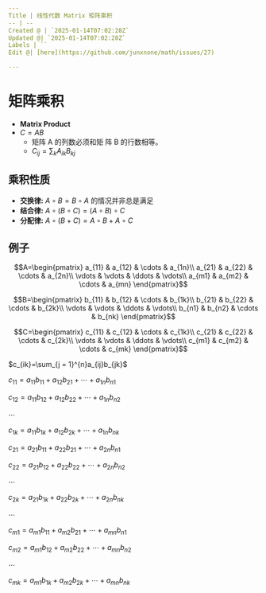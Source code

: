 ```yaml
---
Title | 线性代数 Matrix 矩阵乘积
-- | --
Created @ | `2025-01-14T07:02:28Z`
Updated @| `2025-01-14T07:02:28Z`
Labels | ``
Edit @| [here](https://github.com/junxnone/math/issues/27)

---
```

# 矩阵乘积
- **Matrix Product** 
- $C = AB$ 
  - 矩阵 A 的列数必须和矩 阵 B 的行数相等。
  - $C_{ij}=\sum_{k}A_{ik}B_{k j}$

## 乘积性质

- **交换律:** $A \circ B = B \circ A$ 的情况并非总是满足
- **结合律:** $A \circ (B \circ C) = (A \circ B) \circ C$
- **分配律:** $A \circ (B + C) = A \circ B + A \circ C$

## 例子

$$A=\begin{pmatrix}
a_{11} & a_{12} & \cdots & a_{1n}\\
a_{21} & a_{22} & \cdots & a_{2n}\\
\vdots & \vdots & \ddots & \vdots\\
a_{m1} & a_{m2} & \cdots & a_{mn}
\end{pmatrix}$$


$$B=\begin{pmatrix}
b_{11} & b_{12} & \cdots & b_{1k}\\
b_{21} & b_{22} & \cdots & b_{2k}\\
\vdots & \vdots & \ddots & \vdots\\
b_{n1} & b_{n2} & \cdots & b_{nk}
\end{pmatrix}$$

$$C=\begin{pmatrix}
c_{11} & c_{12} & \cdots & c_{1k}\\
c_{21} & c_{22} & \cdots & c_{2k}\\
\vdots & \vdots & \ddots & \vdots\\
c_{m1} & c_{m2} & \cdots & c_{mk}
\end{pmatrix}$$

$c_{ik}=\sum_{j = 1}^{n}a_{ij}b_{jk}$

$c_{11}=a_{11}b_{11}+a_{12}b_{21}+\cdots + a_{1n}b_{n1}$

$c_{12}=a_{11}b_{12}+a_{12}b_{22}+\cdots + a_{1n}b_{n2}$

$\cdots$

$c_{1k}=a_{11}b_{1k}+a_{12}b_{2k}+\cdots + a_{1n}b_{nk}$


$c_{21}=a_{21}b_{11}+a_{22}b_{21}+\cdots + a_{2n}b_{n1}$

$c_{22}=a_{21}b_{12}+a_{22}b_{22}+\cdots + a_{2n}b_{n2}$

$\cdots$

$c_{2k}=a_{21}b_{1k}+a_{22}b_{2k}+\cdots + a_{2n}b_{nk}$


$\cdots$


$c_{m1}=a_{m1}b_{11}+a_{m2}b_{21}+\cdots + a_{mn}b_{n1}$

$c_{m2}=a_{m1}b_{12}+a_{m2}b_{22}+\cdots + a_{mn}b_{n2}$

$\cdots$

$c_{mk}=a_{m1}b_{1k}+a_{m2}b_{2k}+\cdots + a_{mn}b_{nk}$




